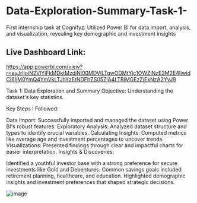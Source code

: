 # Data-Exploration-Summary-Task-1-
First internship task at Cognifyz: Utilized Power BI for data import, analysis, and visualization, revealing key demographic and investment insights

## Live Dashboard Link: 

https://app.powerbi.com/view?r=eyJrIjoiN2VlYjFkMDktMzdjNi00MDVlLTgwODMtYjc1OWZiNzE3M2E4IiwidCI6IjM0YmQ4YmVkLTJhYzEtNDFhZS05ZjA4LTRlMGEzZjExNzA2YyJ9

Task 1: Data Exploration and Summary
Objective: Understanding the dataset's key statistics.

Key Steps I Followed:

Data Import: Successfully imported and managed the dataset using Power BI's robust features.
Exploratory Analysis: Analyzed dataset structure and types to identify crucial variables.
Calculating Insights: Computed metrics like average age and investment percentages to uncover trends.
Visualizations: Presented findings through clear and impactful charts for easier interpretation.
Insights & Discoveries:

Identified a youthful investor base with a strong preference for secure investments like Gold and Debentures.
Common savings goals included retirement planning, healthcare, and education.
Highlighted demographic insights and investment preferences that shaped strategic decisions.

![image](https://github.com/SakshiYadav13/Data-Exploration-Summary-Task-1-/assets/88963135/b3b52efb-d6de-49e5-87e5-8fe994a0e6fc)

